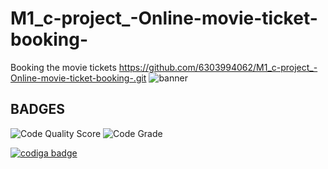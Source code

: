 # M1_c-project_-Online-movie-ticket-booking-
Booking the movie tickets
https://github.com/6303994062/M1_c-project_-Online-movie-ticket-booking-.git
 ![banner](https://user-images.githubusercontent.com/95280142/153036210-88bb4660-586c-45b0-930f-db6fc7b68e41.png)
## BADGES
![Code Quality Score](https://api.codiga.io/project/31188/score/svg)
![Code Grade](https://api.codiga.io/project/31188/status/svg)

<a href="https://app.codiga.io/public/user/github/6303994062">
   <img src="https://api.codiga.io/public/badge/user/github/6303994062?style=light" alt="codiga badge" />
</a>

